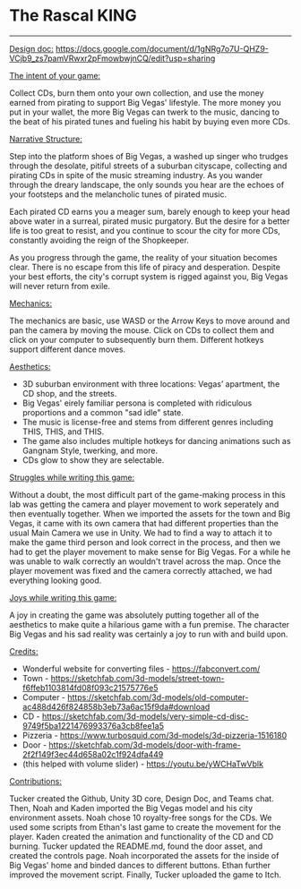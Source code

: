 # The Rascal KING
-----------------
<ins>Design doc:</ins>
https://docs.google.com/document/d/1gNRg7o7U-QHZ9-VCjb9_zs7pamVRwxr2pFmowbwjnCQ/edit?usp=sharing

<ins>The intent of your game:</ins>

Collect CDs, burn them onto your own collection, and use the money earned from pirating to support Big Vegas' lifestyle. The more money you put in your wallet, the more Big Vegas can twerk to the music, dancing to the beat of his pirated tunes and fueling his habit by buying even more CDs.

<ins>Narrative Structure:</ins>

Step into the platform shoes of Big Vegas, a washed up singer who trudges through the desolate, pitiful streets of a suburban cityscape, collecting and pirating CDs in spite of the music streaming industry. As you wander through the dreary landscape, the only sounds you hear are the echoes of your footsteps and the melancholic tunes of pirated music.

Each pirated CD earns you a meager sum, barely enough to keep your head above water in a surreal, pirated music purgatory. But the desire for a better life is too great to resist, and you continue to scour the city for more CDs, constantly avoiding the reign of the Shopkeeper.

As you progress through the game, the reality of your situation becomes clear. There is no escape from this life of piracy and desperation. Despite your best efforts, the city's corrupt system is rigged against you, Big Vegas will never return from exile.

<ins>Mechanics:</ins>

The mechanics are basic, use WASD or the Arrow Keys to move around and pan the camera by moving the mouse. Click on CDs to collect them and click on your computer to subsequently burn them. Different hotkeys support different dance moves.

<ins>Aesthetics:</ins>

- 3D suburban environment with three locations: Vegas’ apartment, the CD shop, and the streets.
- Big Vegas' eirely familiar persona is completed with ridiculous proportions and a common "sad idle" state.
- The music is license-free and stems from different genres including THIS, THIS, and THIS.
- The game also includes multiple hotkeys for dancing animations such as Gangnam Style, twerking, and more.
- CDs glow to show they are selectable.

<ins>Struggles while writing this game:</ins>

Without a doubt, the most difficult part of the game-making process in this lab was getting the camera and player movement to work seperately and then eventually together. When we imported the assets for the town and Big Vegas, it came with its own camera that had different properties than the usual Main Camera we use in Unity. We had to find a way to attach it to make the game third person and look correct in the process, and then we had to get the player movement to make sense for Big Vegas. For a while he was unable to walk correctly an wouldn't travel across the map. Once the player movement was fixed and the camera correctly attached, we had everything looking good.

<ins>Joys while writing this game:</ins>

A joy in creating the game was absolutely putting together all of the aesthetics to make quite a hilarious game with a fun premise. The character Big Vegas and his sad reality was certainly a joy to run with and build upon.


<ins>Credits:</ins>

- Wonderful website for converting files - https://fabconvert.com/
- Town - https://sketchfab.com/3d-models/street-town-f6ffeb1103814fd08f093c21575776e5
- Computer - https://sketchfab.com/3d-models/old-computer-ac488d426f824858b3eb73a6ac15f9da#download
- CD - https://sketchfab.com/3d-models/very-simple-cd-disc-9749f5ba1221476993376a3cb8fee1a5
- Pizzeria - https://www.turbosquid.com/3d-models/3d-pizzeria-1516180
- Door - https://sketchfab.com/3d-models/door-with-frame-2f2f149f3ec44d658a02c1f924dfa449
- (this helped with volume slider) - https://youtu.be/yWCHaTwVblk

<ins>Contributions:</ins>

Tucker created the Github, Unity 3D core, Design Doc, and Teams chat. Then, Noah and Kaden imported the Big Vegas model and his city environment assets. Noah chose 10 royalty-free songs for the CDs. We used some scripts from Ethan's last game to create the movement for the player. Kaden created the animation and functionality of the CD and CD burning. Tucker updated the README.md, found the door asset, and created the controls page. Noah incorporated the assets for the inside of Big Vegas' home and binded dances to different buttons. Ethan further improved the movement script. Finally, Tucker uploaded the game to Itch.
